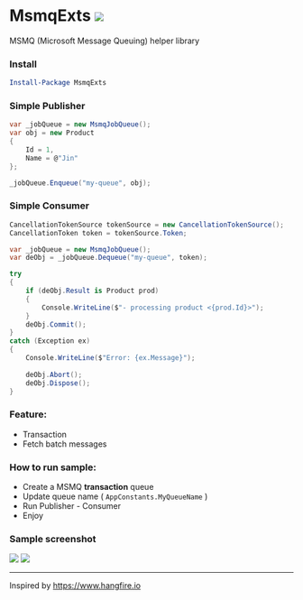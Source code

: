 # MsmqExts <a href="https://www.nuget.org/packages/MsmqExts/"><img src="https://img.shields.io/nuget/v/MsmqExts.svg?style=flat" /> </a>
MSMQ (Microsoft Message Queuing) helper library

### Install
```powershell
Install-Package MsmqExts
```

### Simple Publisher
```csharp
var _jobQueue = new MsmqJobQueue();
var obj = new Product
{
    Id = 1,
    Name = @"Jin"
};

_jobQueue.Enqueue("my-queue", obj);
```

### Simple Consumer
```csharp
CancellationTokenSource tokenSource = new CancellationTokenSource();
CancellationToken token = tokenSource.Token;

var _jobQueue = new MsmqJobQueue();
var deObj = _jobQueue.Dequeue("my-queue", token);

try
{
    if (deObj.Result is Product prod)
    {
        Console.WriteLine($"- processing product <{prod.Id}>");
    }
    deObj.Commit();
}
catch (Exception ex)
{
    Console.WriteLine($"Error: {ex.Message}");
    
    deObj.Abort();
    deObj.Dispose();
}
```

### Feature:
- Transaction
- Fetch batch messages

### How to run sample: 

- Create a MSMQ **transaction** queue 
- Update queue name ( `AppConstants.MyQueueName` )
- Run Publisher - Consumer
- Enjoy

### Sample screenshot

<img src="https://raw.githubusercontent.com/minhhungit/MsmqExts/master/wiki/producer.png" />

<img src="https://raw.githubusercontent.com/minhhungit/MsmqExts/master/wiki/consumer.png" />

---

Inspired by https://www.hangfire.io
